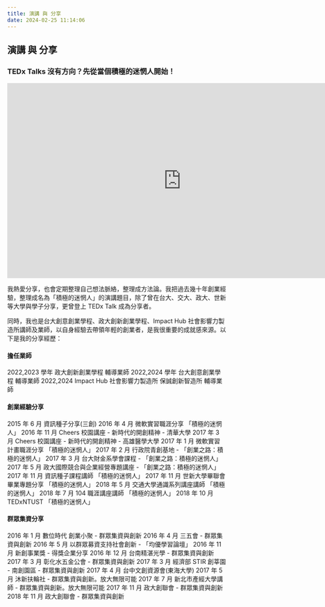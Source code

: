 ```yaml
---
title: 演講 與 分享
date: 2024-02-25 11:14:06
---
```


## 演講 與 分享

### TEDx Talks 沒有方向？先從當個積極的迷惘人開始！

<iframe width="800" height="450" src="https://www.youtube.com/embed/4FJEbzPhqq8?si=QeideJ1GCWKXxBuG&amp;start=12" title="YouTube video player" frameborder="0" allow="accelerometer; autoplay; clipboard-write; encrypted-media; gyroscope; picture-in-picture; web-share" allowfullscreen></iframe>

我熱愛分享，也會定期整理自己想法脈絡，整理成方法論。我把過去幾十年創業經驗，整理成名為「積極的迷惘人」的演講題目，除了曾在台大、交大、政大、世新等大學與學子分享，更曾登上 TEDx Talk 成為分享者。

同時，我也是台大創意創業學程、政大創新創業學程、Impact Hub 社會影響力製造所講師及業師，以自身經驗去帶領年輕的創業者，是我很重要的成就感來源。以下是我的分享經歷：

#### 擔任業師

2022,2023 學年 政大創新創業學程 輔導業師
2022,2024 學年 台大創意創業學程 輔導業師
2022,2024 Impact Hub 社會影響力製造所 保誠創新智造所 輔導業師

#### 創業經驗分享

2015 年 6 月 資訊種子分享(三創)
2016 年 4 月 微軟實習職涯分享 「積極的迷惘人」
2016 年 11 月 Cheers 校園講座 - 新時代的開創精神 - 清華大學
2017 年 3 月 Cheers 校園講座 - 新時代的開創精神 - 高雄醫學大學
2017 年 1 月 微軟實習計畫職涯分享 「積極的迷惘人」
2017 年 2 月 行政院青創基地 - 「創業之路：積極的迷惘人」
2017 年 3 月 台大財金系學會課程 - 「創業之路：積極的迷惘人」
2017 年 5 月 政大國際競合與企業經營專題講座 - 「創業之路：積極的迷惘人」
2017 年 11 月 資訊種子課程講師 「積極的迷惘人」
2017 年 11 月 世新大學畢聯會 畢業專題分享 「積極的迷惘人」
2018 年 5 月 交通大學通識系列講座講師 「積極的迷惘人」
2018 年 7 月 104 職涯講座講師 「積極的迷惘人」
2018 年 10 月 TEDxNTUST 「積極的迷惘人」

#### 群眾集資分享

2016 年 1 月 數位時代 創業小聚 - 群眾集資與創新
2016 年 4 月 三五會 - 群眾集資與創新
2016 年 5 月 以群眾募資支持社會創新 - 「均優學習論壇」
2016 年 11 月 新創事業獎 - 得獎企業分享
2016 年 12 月 台南精湛光學 - 群眾集資與創新
2017 年 3 月 彰化水五金公會 - 群眾集資與創新
2017 年 3 月 經濟部 STIR 創莘園 - 南創園區 - 群眾集資與創新
2017 年 4 月 台中文創資源會(東海大學)
2017 年 5 月 沐新扶輪社 - 群眾集資與創新。放大無限可能
2017 年 7 月 新北市產經大學講師 - 群眾集資與創新。放大無限可能
2017 年 11 月 政大創聯會 - 群眾集資與創新
2018 年 11 月 政大創聯會 - 群眾集資與創新
